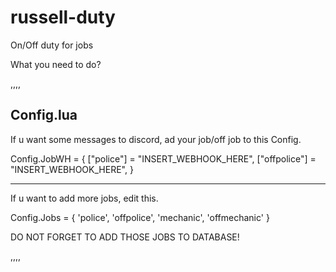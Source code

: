 # russell-duty
On/Off duty for jobs

What you need to do?

,,,,

Config.lua
-----------------------------------------------------------------------
If u want some messages to discord, ad your job/off job to this Config.

Config.JobWH = {
 ["police"] = "INSERT_WEBHOOK_HERE",
 ["offpolice"] = "INSERT_WEBHOOK_HERE",
 }

-----------------------------------------------------------------------
If u want to add more jobs, edit this.

Config.Jobs = {
 'police',
 'offpolice',
 'mechanic',
 'offmechanic'
}

DO NOT FORGET TO ADD THOSE JOBS TO DATABASE!

,,,,



